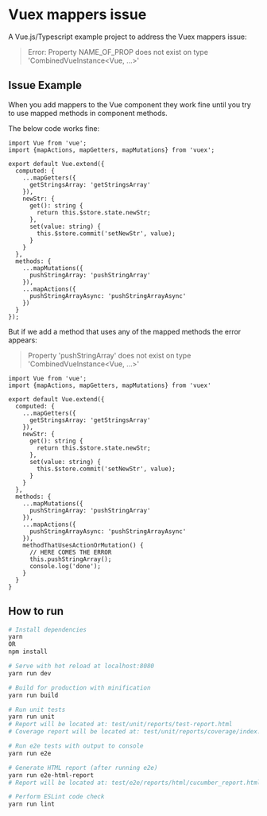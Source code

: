 # Vuex mappers issue

A Vue.js/Typescript example project to address the Vuex mappers issue:
> Error: Property NAME_OF_PROP does not exist on type 'CombinedVueInstance<Vue, ...>'

## Issue Example
When you add mappers to the Vue component they work fine
until you try to use mapped methods in component methods.

The below code works fine:
```
import Vue from 'vue';
import {mapActions, mapGetters, mapMutations} from 'vuex';

export default Vue.extend({
  computed: {
    ...mapGetters({
      getStringsArray: 'getStringsArray'
    }),
    newStr: {
      get(): string {
        return this.$store.state.newStr;
      },
      set(value: string) {
        this.$store.commit('setNewStr', value);
      }
    }
  },
  methods: {
    ...mapMutations({
      pushStringArray: 'pushStringArray'
    }),
    ...mapActions({
      pushStringArrayAsync: 'pushStringArrayAsync'
    })
  }
});
```

But if we add a method that uses any of the mapped methods the error appears:
> Property 'pushStringArray' does not exist on type 'CombinedVueInstance<Vue, ...>'

```
import Vue from 'vue';
import {mapActions, mapGetters, mapMutations} from 'vuex'

export default Vue.extend({
  computed: {
    ...mapGetters({
      getStringsArray: 'getStringsArray'
    }),
    newStr: {
      get(): string {
        return this.$store.state.newStr;
      },
      set(value: string) {
        this.$store.commit('setNewStr', value);
      }
    }
  },
  methods: {
    ...mapMutations({
      pushStringArray: 'pushStringArray'
    }),
    ...mapActions({
      pushStringArrayAsync: 'pushStringArrayAsync'
    }),
    methodThatUsesActionOrMutation() {
      // HERE COMES THE ERROR
      this.pushStringArray();
      console.log('done');
    }
  }
}
```

## How to run
``` bash
# Install dependencies
yarn
OR
npm install

# Serve with hot reload at localhost:8080
yarn run dev

# Build for production with minification
yarn run build

# Run unit tests
yarn run unit
# Report will be located at: test/unit/reports/test-report.html
# Coverage report will be located at: test/unit/reports/coverage/index.html

# Run e2e tests with output to console
yarn run e2e

# Generate HTML report (after running e2e)
yarn run e2e-html-report
# Report will be located at: test/e2e/reports/html/cucumber_report.html

# Perform ESLint code check
yarn run lint
```
